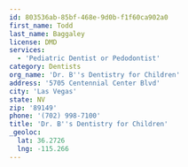 ```yaml
---
id: 803536ab-85bf-468e-9d0b-f1f60ca902a0
first_name: Todd
last_name: Baggaley
license: DMD
services:
  - 'Pediatric Dentist or Pedodontist'
category: Dentists
org_name: 'Dr. B''s Dentistry for Children'
address: '5705 Centennial Center Blvd'
city: 'Las Vegas'
state: NV
zip: '89149'
phone: '(702) 998-7100'
title: 'Dr. B''s Dentistry for Children'
_geoloc:
  lat: 36.2726
  lng: -115.266
---
```

